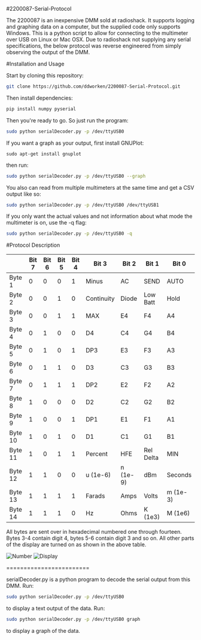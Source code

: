 #2200087-Serial-Protocol

The 2200087 is an inexpensive DMM sold at radioshack. It supports logging and graphing data on a computer, but the supplied code only supports Windows. This is a python script to allow for connecting to the multimeter over USB on Linux or Mac OSX. Due to radioshack not supplying any serial specifications, the below protocol was reverse engineered from simply observing the output of the DMM. 

#Installation and Usage

Start by cloning this repository:

``` bash
git clone https://github.com/ddworken/2200087-Serial-Protocol.git
```

Then install dependencies:

``` bash
pip install numpy pyserial
```

Then you're ready to go. So just run the program:

``` bash
sudo python serialDecoder.py -p /dev/ttyUSB0
```

If you want a graph as your output, first install GNUPlot:

```
sudo apt-get install gnuplot
```

then run:

``` bash
sudo python serialDecoder.py -p /dev/ttyUSB0 --graph
```

You also can read from multiple multimeters at the same time and get a CSV output like so:

``` bash
sudo python serialDecoder.py -p /dev/ttyUSB0 /dev/ttyUSB1
```

If you only want the actual values and not information about what mode the multimeter is on, use the -q flag:

``` bash
sudo python serialDecoder.py -p /dev/ttyUSB0 -q
```

#Protocol Description

|         | Bit 7 | Bit 6 | Bit 5 | Bit 4 | Bit 3      | Bit 2    | Bit 1     | Bit 0    | 
|---------|-------|-------|-------|-------|------------|----------|-----------|----------| 
| Byte 1  | 0     | 0     | 0     | 1     | Minus      | AC       | SEND      | AUTO     | 
| Byte 2  | 0     | 0     | 1     | 0     | Continuity | Diode    | Low Batt  | Hold     | 
| Byte 3  | 0     | 0     | 1     | 1     | MAX        | E4       | F4        | A4       | 
| Byte 4  | 0     | 1     | 0     | 0     | D4         | C4       | G4        | B4       | 
| Byte 5  | 0     | 1     | 0     | 1     | DP3        | E3       | F3        | A3       | 
| Byte 6  | 0     | 1     | 1     | 0     | D3         | C3       | G3        | B3       | 
| Byte 7  | 0     | 1     | 1     | 1     | DP2        | E2       | F2        | A2       | 
| Byte 8  | 1     | 0     | 0     | 0     | D2         | C2       | G2        | B2       | 
| Byte 9  | 1     | 0     | 0     | 1     | DP1        | E1       | F1        | A1       | 
| Byte 10 | 1     | 0     | 1     | 0     | D1         | C1       | G1        | B1       | 
| Byte 11 | 1     | 0     | 1     | 1     | Percent    | HFE      | Rel Delta | MIN      | 
| Byte 12 | 1     | 1     | 0     | 0     | u (1e-6)   | n (1e-9) | dBm       | Seconds  | 
| Byte 13 | 1     | 1     | 1     | 1     | Farads     | Amps     | Volts     | m (1e-3) | 
| Byte 14 | 1     | 1     | 1     | 0     | Hz         | Ohms     | K (1e3)   | M (1e6)  | 

All bytes are sent over in hexadecimal numbered one through fourteen. Bytes 3-4 contain digit 4, bytes 5-6 contain digit 3 and so on. All other parts of the display are turned on as shown in the above table. 

![Number](https://cloud.githubusercontent.com/assets/5304541/6250379/6ab9de40-b75b-11e4-9444-c7d69e58e5ff.png)
![Display](https://cloud.githubusercontent.com/assets/5304541/6250469/03216f4a-b75c-11e4-92eb-9b6d7568b3a8.png)

========================

serialDecoder.py is a python program to decode the serial output from this DMM. Run:

```bash
sudo python serialDecoder.py -p /dev/ttyUSB0
```

to display a text output of the data. Run:

```bash
sudo python serialDecoder.py -p /dev/ttyUSB0 graph
```

to display a graph of the data. 
